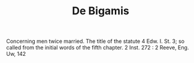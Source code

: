 ---
title: De Bigamis
letter: D
permalink: "/definitions/bld-de-bigamis.html"
body: 'Concerning men twice married. The title of the statute 4 Edw. I. St. 3; so
  called from the initial words of the fifth chapter. 2 Inst. 272 : 2 Reeve, Eng.
  Uw, 142'
published_at: '2018-07-07'
source: Black's Law Dictionary 2nd Ed (1910)
layout: post
---